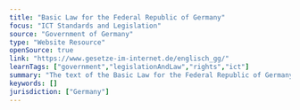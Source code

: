 ```yaml
---
title: "Basic Law for the Federal Republic of Germany"
focus: "ICT Standards and Legislation"
source: "Government of Germany"
type: "Website Resource"
openSource: true
link: "https://www.gesetze-im-internet.de/englisch_gg/"
learnTags: ["government","legislationAndLaw","rights","ict"]
summary: "The text of the Basic Law for the Federal Republic of Germany."
keywords: []
jurisdiction: ["Germany"]
---
```

